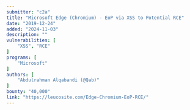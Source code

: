 ```yaml
---
submitter: "c2a"
title: "Microsoft Edge (Chromium) - EoP via XSS to Potential RCE"
date: "2019-12-24"
added: "2024-11-03"
description: ""
vulnerabilities: [
    "XSS", "RCE"
]
programs: [
    "Microsoft"
]
authors: [
    "Abdulrahman Alqabandi (@Qab)"
]
bounty: "40,000"
link: "https://leucosite.com/Edge-Chromium-EoP-RCE/"
---
```




